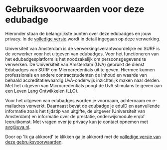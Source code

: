 # Gebruiksvoorwaarden voor deze edubadge

Hieronder staan de belangrijkste punten over deze edubadges en jouw privacy. In de [volledige versie](https://raw.githubusercontent.com/edubadges/privacy/master/universiteit-van-amsterdam/edubadges-formal-text-nl.md) wordt in detail ingegaan op deze verwerking.

Universiteit van Amsterdam is de verwerkingsverantwoordelijke en SURF is de verwerker voor het uitgeven van edubadges. Voor het functioneren van het edubadgesplatform is het noodzakelijk om persoonsgegevens te verwerken. De Universiteit van Amsterdam (UvA) gebruikt de dienst Edubadges van SURF om Microcredentials uit te geven. Hiermee kunnen professionals en andere contractstudenten de inhoud en waarde van behaald accreditatiewaardig UvA-onderwijs inzichtelijk maken naar derden. Met het uitgeven van Microcredentials poogt de UvA stimulans te geven aan een Leven Lang Ontwikkelen (LLO).

Voor het uitgeven van edubadges worden je voornaam, achternaam en e-mailadres verwerkt. Daarnaast bevat de edubadge je eduID en aanvullende informatie zoals het tijdstip van uitgifte, de uitgever (Universiteit van Amsterdam) en informatie over de prestatie, onderwijsmodule en/of leeruitkomst. Met vragen over je privacy kun je contact opnemen met [avg@uva.nl](mailto:avg@uva.nl).

Door op 'Ik ga akkoord' te klikken ga je akkoord met de [volledige versie van deze gebruiksvoorwaarden](https://raw.githubusercontent.com/edubadges/privacy/master/universiteit-van-amsterdam/edubadges-formal-text-nl.md).